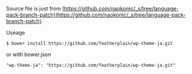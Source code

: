 Source file is just from [https://github.com/naokomc/_s/tree/language-pack-branch-patch](https://github.com/naokomc/_s/tree/language-pack-branch-patch).

Useage

    $ bower install https://github.com/featherplain/wp-theme-ja.git

or with bower.json

    "wp-theme-ja": "https://github.com/featherplain/wp-theme-ja.git"
